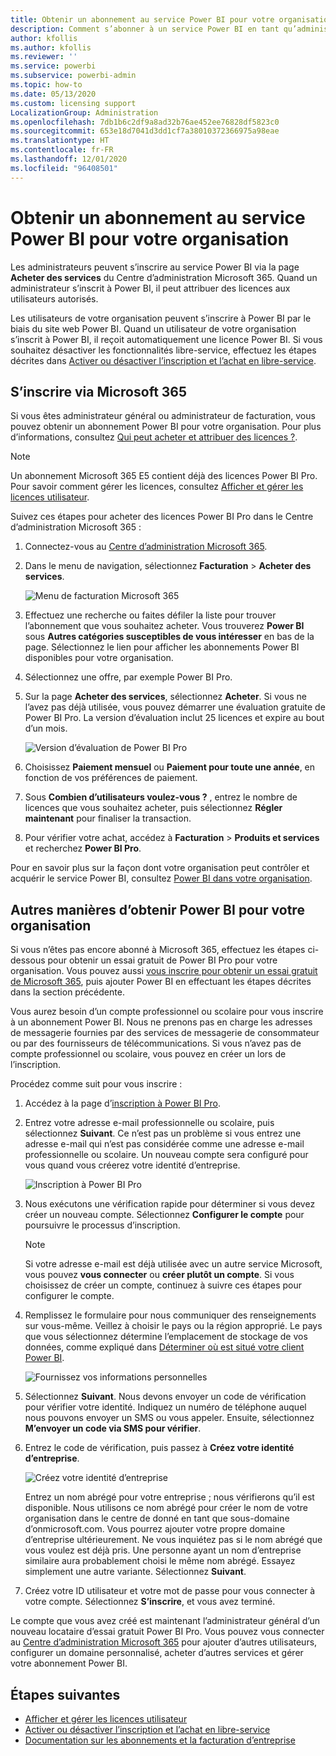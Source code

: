 ```yaml
---
title: Obtenir un abonnement au service Power BI pour votre organisation
description: Comment s’abonner à un service Power BI en tant qu’administrateur et acheter des licences en bloc.
author: kfollis
ms.author: kfollis
ms.reviewer: ''
ms.service: powerbi
ms.subservice: powerbi-admin
ms.topic: how-to
ms.date: 05/13/2020
ms.custom: licensing support
LocalizationGroup: Administration
ms.openlocfilehash: 7db1b6c2df9a8ad32b76ae452ee76828df5823c0
ms.sourcegitcommit: 653e18d7041d3dd1cf7a38010372366975a98eae
ms.translationtype: HT
ms.contentlocale: fr-FR
ms.lasthandoff: 12/01/2020
ms.locfileid: "96408501"
---
```

# <a name="get-a-power-bi-service-subscription-for-your-organization"></a>Obtenir un abonnement au service Power BI pour votre organisation

Les administrateurs peuvent s’inscrire au service Power BI via la page **Acheter des services** du Centre d’administration Microsoft 365. Quand un administrateur s’inscrit à Power BI, il peut attribuer des licences aux utilisateurs autorisés.

Les utilisateurs de votre organisation peuvent s’inscrire à Power BI par le biais du site web Power BI. Quand un utilisateur de votre organisation s’inscrit à Power BI, il reçoit automatiquement une licence Power BI. Si vous souhaitez désactiver les fonctionnalités libre-service, effectuez les étapes décrites dans [Activer ou désactiver l’inscription et l’achat en libre-service](service-admin-disable-self-service.md).

## <a name="sign-up-through-microsoft-365"></a>S’inscrire via Microsoft 365

Si vous êtes administrateur général ou administrateur de facturation, vous pouvez obtenir un abonnement Power BI pour votre organisation. Pour plus d’informations, consultez [Qui peut acheter et attribuer des licences ?](service-admin-licensing-organization.md#who-can-purchase-and-assign-licenses).

> [!NOTE]
>
> Un abonnement Microsoft 365 E5 contient déjà des licences Power BI Pro. Pour savoir comment gérer les licences, consultez [Afficher et gérer les licences utilisateur](service-admin-manage-licenses.md).
>
>

Suivez ces étapes pour acheter des licences Power BI Pro dans le Centre d’administration Microsoft 365 :

1. Connectez-vous au [Centre d’administration Microsoft 365](https://admin.microsoft.com).

2. Dans le menu de navigation, sélectionnez **Facturation** > **Acheter des services**.
  
   ![Menu de facturation Microsoft 365](media/service-admin-org-subscription/m365-billing-menu.png)

3. Effectuez une recherche ou faites défiler la liste pour trouver l’abonnement que vous souhaitez acheter. Vous trouverez **Power BI** sous **Autres catégories susceptibles de vous intéresser** en bas de la page. Sélectionnez le lien pour afficher les abonnements Power BI disponibles pour votre organisation.

4. Sélectionnez une offre, par exemple Power BI Pro.

5. Sur la page **Acheter des services**, sélectionnez **Acheter**. Si vous ne l’avez pas déjà utilisée, vous pouvez démarrer une évaluation gratuite de Power BI Pro. La version d’évaluation inclut 25 licences et expire au bout d’un mois.

   ![Version d’évaluation de Power BI Pro](media/service-admin-org-subscription/m365-org-free-trial-pro.png)

6. Choisissez **Paiement mensuel** ou **Paiement pour toute une année**, en fonction de vos préférences de paiement.

7. Sous **Combien d’utilisateurs voulez-vous ?** , entrez le nombre de licences que vous souhaitez acheter, puis sélectionnez **Régler maintenant** pour finaliser la transaction.

8. Pour vérifier votre achat, accédez à **Facturation** > **Produits et services** et recherchez **Power BI Pro**.

Pour en savoir plus sur la façon dont votre organisation peut contrôler et acquérir le service Power BI, consultez [Power BI dans votre organisation](/microsoft-365/admin/misc/power-bi-in-your-organization?view=o365-worldwide).

## <a name="more-ways-to-get-power-bi-for-your-organization"></a>Autres manières d’obtenir Power BI pour votre organisation

Si vous n’êtes pas encore abonné à Microsoft 365, effectuez les étapes ci-dessous pour obtenir un essai gratuit de Power BI Pro pour votre organisation. Vous pouvez aussi [vous inscrire pour obtenir un essai gratuit de Microsoft 365](service-admin-signing-up-for-power-bi-with-a-new-office-365-trial.md), puis ajouter Power BI en effectuant les étapes décrites dans la section précédente.

Vous aurez besoin d’un compte professionnel ou scolaire pour vous inscrire à un abonnement Power BI. Nous ne prenons pas en charge les adresses de messagerie fournies par des services de messagerie de consommateur ou par des fournisseurs de télécommunications. Si vous n’avez pas de compte professionnel ou scolaire, vous pouvez en créer un lors de l’inscription.

Procédez comme suit pour vous inscrire :

1. Accédez à la page d’[inscription à Power BI Pro](https://signup.microsoft.com/create-account/signup?OfferId=d59682f3-3e3b-4686-9c00-7c7c1c736085&ali=1&products=d59682f3-3e3b-4686-9c00-7c7c1c736085). 

2. Entrez votre adresse e-mail professionnelle ou scolaire, puis sélectionnez **Suivant**. Ce n’est pas un problème si vous entrez une adresse e-mail qui n’est pas considérée comme une adresse e-mail professionnelle ou scolaire. Un nouveau compte sera configuré pour vous quand vous créerez votre identité d’entreprise.

   ![Inscription à Power BI Pro](media/service-admin-org-subscription/power-bi-pro-admins.png)

3. Nous exécutons une vérification rapide pour déterminer si vous devez créer un nouveau compte. Sélectionnez **Configurer le compte** pour poursuivre le processus d’inscription.

   > [!NOTE]
   >Si votre adresse e-mail est déjà utilisée avec un autre service Microsoft, vous pouvez **vous connecter** ou **créer plutôt un compte**. Si vous choisissez de créer un compte, continuez à suivre ces étapes pour configurer le compte.
>
>
 
4. Remplissez le formulaire pour nous communiquer des renseignements sur vous-même. Veillez à choisir le pays ou la région approprié. Le pays que vous sélectionnez détermine l’emplacement de stockage de vos données, comme expliqué dans [Déterminer où est situé votre client Power BI](service-admin-where-is-my-tenant-located.md#how-to-determine-where-your-power-bi-tenant-is-located).

   ![Fournissez vos informations personnelles](media/service-admin-org-subscription/tell-about-yourself.png)

5. Sélectionnez **Suivant**. Nous devons envoyer un code de vérification pour vérifier votre identité. Indiquez un numéro de téléphone auquel nous pouvons envoyer un SMS ou vous appeler. Ensuite, sélectionnez **M’envoyer un code via SMS pour vérifier**.

6. Entrez le code de vérification, puis passez à **Créez votre identité d’entreprise**.

   ![Créez votre identité d’entreprise](media/service-admin-org-subscription/business-identity.png)

    Entrez un nom abrégé pour votre entreprise ; nous vérifierons qu’il est disponible. Nous utilisons ce nom abrégé pour créer le nom de votre organisation dans le centre de donné en tant que sous-domaine d’onmicrosoft.com. Vous pourrez ajouter votre propre domaine d’entreprise ultérieurement. Ne vous inquiétez pas si le nom abrégé que vous voulez est déjà pris. Une personne ayant un nom d’entreprise similaire aura probablement choisi le même nom abrégé. Essayez simplement une autre variante. Sélectionnez **Suivant**.
    
7. Créez votre ID utilisateur et votre mot de passe pour vous connecter à votre compte. Sélectionnez **S’inscrire**, et vous avez terminé.

Le compte que vous avez créé est maintenant l’administrateur général d’un nouveau locataire d’essai gratuit Power BI Pro. Vous pouvez vous connecter au [Centre d’administration Microsoft 365](https://admin.microsoft.com) pour ajouter d’autres utilisateurs, configurer un domaine personnalisé, acheter d’autres services et gérer votre abonnement Power BI.

## <a name="next-steps"></a>Étapes suivantes

- [Afficher et gérer les licences utilisateur](service-admin-manage-licenses.md)
- [Activer ou désactiver l’inscription et l’achat en libre-service](service-admin-disable-self-service.md)
- [Documentation sur les abonnements et la facturation d’entreprise](/microsoft-365/commerce/?view=o365-worldwide)